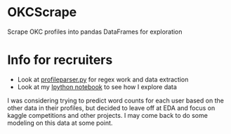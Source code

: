 # OKCScrape
Scrape OKC profiles into pandas DataFrames for exploration

# Info for recruiters
- Look at [profileparser.py](https://github.com/stevendevan/OKCScrape/blob/master/profileparser.py) for regex work and data extraction
- Look at my [Ipython notebook](https://github.com/stevendevan/OKCScrape/blob/master/OKCScrape_exploration.ipynb) to see how I explore data

I was considering trying to predict word counts for each user based on the other data in their profiles, but decided to leave off at EDA and focus on kaggle competitions and other projects. I may come back to do some modeling on this data at some point.